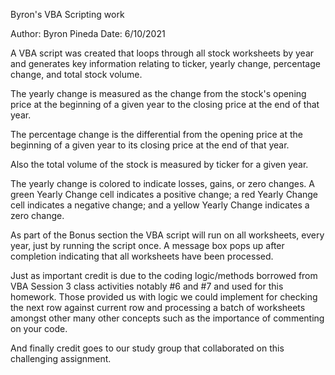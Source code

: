 Byron's VBA Scripting work

Author: Byron Pineda
Date: 6/10/2021


A VBA script was created that loops through all stock worksheets by year and generates key information 
relating to ticker, yearly change, percentage change, and total stock volume.

The yearly change is measured as the change from the stock's opening price at the beginning of a given year 
to the closing price at the end of that year.

The percentage change is the differential from the opening price at the beginning of a given year to its 
closing price at the end of that year.

Also the total volume of the stock is measured by ticker for a given year.

The yearly change is colored to indicate losses, gains, or zero changes. A green Yearly Change cell 
indicates a positive change; a red Yearly Change cell indicates a negative change; and a yellow Yearly Change
indicates a zero change.

As part of the Bonus section the VBA script will run on all worksheets, every year, just by running the 
script once.  A message box pops up after completion indicating that all worksheets have been processed.

Just as important credit is due to the coding logic/methods borrowed from VBA Session 3 class activities 
notably #6 and #7 and used for this homework.  Those provided us with logic we could implement
for checking the next row against current row and processing a batch of worksheets amongst other many 
other concepts such as the importance of commenting on your code.

And finally credit goes to our study group that collaborated on this challenging assignment.


